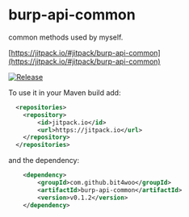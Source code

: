 # burp-api-common
common methods used by myself.


[https://jitpack.io/#jitpack/burp-api-common](https://jitpack.io/#jitpack/burp-api-common)

[![Release](https://jitpack.io/v/bit4woo/burp-api-common.svg)](https://jitpack.io/#bit4woo/burp-api-common)

To use it in your Maven build add:
```xml
  <repositories>
	<repository>
	    <id>jitpack.io</id>
	    <url>https://jitpack.io</url>
	</repository>
  </repositories>
```

and the dependency:

```xml
	<dependency>
		<groupId>com.github.bit4woo</groupId>
		<artifactId>burp-api-common</artifactId>
		<version>v0.1.2</version>
	</dependency>
```
